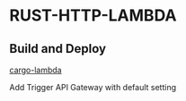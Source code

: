# RUST-HTTP-LAMBDA

## Build and Deploy

[cargo-lambda](https://www.cargo-lambda.info/)

Add Trigger API Gateway with default setting
